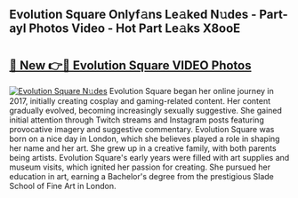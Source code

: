 ## Evolution Square Onlyf𝚊ns Le𝚊ked N𝚞des - Part-ayl Photos Video - Hot Part Le𝚊ks X8ooE

# <h2><a href="http://ab70254.deff.icu/?id=Evolution+Square">🔗 New 👉🔴 Evolution Square VIDEO Photos</a></h2>

[![Evolution Square N𝚞des](https://i.imgur.com/rIISA9y.gif)](http://ab70254.deff.icu/?id=Evolution+Square)
Evolution Square began her online journey in 2017, initially creating cosplay and gaming-related content. Her content gradually evolved, becoming increasingly sexually suggestive. She gained initial attention through Twitch streams and Instagram posts featuring provocative imagery and suggestive commentary. Evolution Square was born on a nice day in London, which she believes played a role in shaping her name and her art. She grew up in a creative family, with both parents being artists. Evolution Square's early years were filled with art supplies and museum visits, which ignited her passion for creating. She pursued her education in art, earning a Bachelor's degree from the prestigious Slade School of Fine Art in London.
